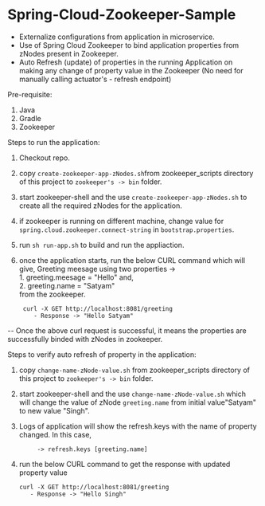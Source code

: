 # Spring-Cloud-Zookeeper-Sample
- Externalize configurations from application in microservice.
- Use of Spring Cloud Zookeeper to bind application properties from zNodes present in Zookeeper.  
- Auto Refresh (update) of properties in the running Application on making any change of property value in the Zookeeper
              (No need for manually calling actuator's - refresh endpoint)

Pre-requisite:
1. Java
2. Gradle
3. Zookeeper

Steps to run the application: 
1. Checkout repo.
2. copy `create-zookeeper-app-zNodes.sh`from zookeeper_scripts directory of this project to `zookeeper's -> bin` folder.
3. start zookeeper-shell and the use `create-zookeeper-app-zNodes.sh` to create all the required zNodes for the application.
4. if zookeeper is running on different machine, change value for `spring.cloud.zookeeper.connect-string` in `bootstrap.properties`.
5. run `sh run-app.sh` to build and run the appliaction.
6. once the application starts, run the below CURL command which will give, 
           Greeting meesage using two properties ->  
              1. greeting.meesage = "Hello" and,  
              2. greeting.name = "Satyam"  
           from the zookeeper.
        
        curl -X GET http://localhost:8081/greeting
           - Response -> "Hello Satyam"


-- Once the above curl request is successful, it means the properties are successfully binded with zNodes in zookeeper.


Steps to verify auto refresh of property in the application:
1. copy `change-name-zNode-value.sh` from zookeeper_scripts directory of this project to `zookeeper's -> bin` folder.
2. start zookeeper-shell and the use `change-name-zNode-value.sh` which will change the value of zNode `greeting.name` from initial        value"Satyam" to new value "Singh".
3. Logs of application will show the refresh.keys with the name of property changed. In this case, 
            
            -> refresh.keys [greeting.name]

4. run the below CURL command to get the response with updated property value
    
       curl -X GET http://localhost:8081/greeting
          - Response -> "Hello Singh"

